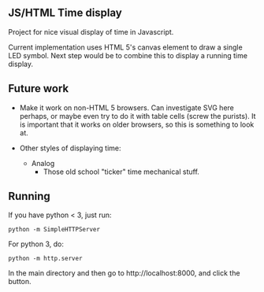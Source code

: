 JS/HTML Time display
--------------------

Project for nice visual display of time in Javascript.

Current implementation uses HTML 5's canvas element to draw a single LED symbol. Next step would be to combine this to display a running time display.

Future work
----------
- Make it work on non-HTML 5 browsers. Can investigate SVG here perhaps,
  or maybe even try to do it with table cells (screw the purists). It
  is important that it works on older browsers, so this is something
  to look at.

- Other styles of displaying time:
  	- Analog
        - Those old school "ticker" time mechanical stuff.

Running
-------
If you have python < 3, just run:

    python -m SimpleHTTPServer

For python 3, do:

    python -m http.server

In the main directory and then go to http://localhost:8000, and click the button.

